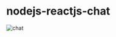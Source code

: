 # nodejs-reactjs-chat

![chat](https://github.com/ThariSenanayake991qazxsw2/nodejs-reactjs-chat/assets/106215434/9c6ac5a6-24d3-4b29-9cdf-45a68d75ef68)
